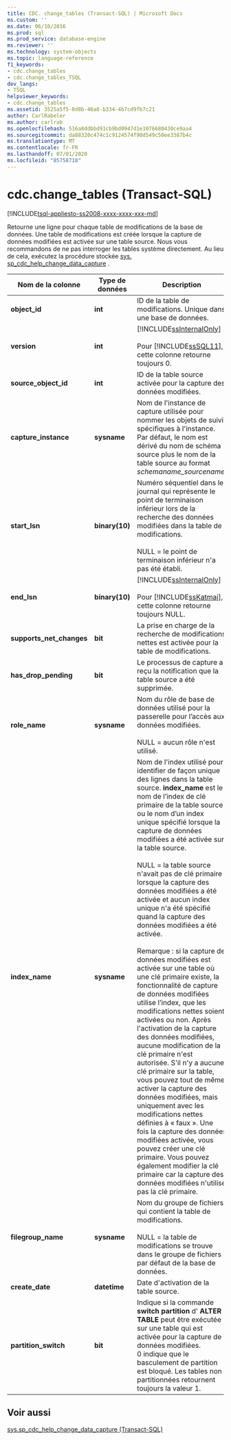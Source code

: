 ```yaml
---
title: CDC. change_tables (Transact-SQL) | Microsoft Docs
ms.custom: ''
ms.date: 06/10/2016
ms.prod: sql
ms.prod_service: database-engine
ms.reviewer: ''
ms.technology: system-objects
ms.topic: language-reference
f1_keywords:
- cdc.change_tables
- cdc.change_tables_TSQL
dev_langs:
- TSQL
helpviewer_keywords:
- cdc.change_tables
ms.assetid: 3525a5f5-8d8b-46a8-b334-4b7cd9fb7c21
author: CarlRabeler
ms.author: carlrab
ms.openlocfilehash: 516a8ddbbd91cb9bd0947d1e1076680430ce9aa4
ms.sourcegitcommit: da88320c474c1c9124574f90d549c50ee3387b4c
ms.translationtype: MT
ms.contentlocale: fr-FR
ms.lasthandoff: 07/01/2020
ms.locfileid: "85758718"
---
```

# <a name="cdcchange_tables-transact-sql"></a>cdc.change_tables (Transact-SQL)
[!INCLUDE[tsql-appliesto-ss2008-xxxx-xxxx-xxx-md](../../includes/applies-to-version/sqlserver.md)]

  Retourne une ligne pour chaque table de modifications de la base de données. Une table de modifications est créée lorsque la capture de données modifiées est activée sur une table source. Nous vous recommandons de ne pas interroger les tables système directement. Au lieu de cela, exécutez la procédure stockée [sys. sp_cdc_help_change_data_capture](../../relational-databases/system-stored-procedures/sys-sp-cdc-help-change-data-capture-transact-sql.md) .  

|Nom de la colonne|Type de données|Description|  
|-----------------|---------------|-----------------|  
|**object_id**|**int**|ID de la table de modifications. Unique dans une base de données.|  
|**version**|**int**|[!INCLUDE[ssInternalOnly](../../includes/ssinternalonly-md.md)]<br /><br /> Pour [!INCLUDE[ssSQL11](../../includes/sssql11-md.md)], cette colonne retourne toujours 0.|  
|**source_object_id**|**int**|ID de la table source activée pour la capture des données modifiées.|  
|**capture_instance**|**sysname**|Nom de l'instance de capture utilisée pour nommer les objets de suivi spécifiques à l'instance. Par défaut, le nom est dérivé du nom de schéma source plus le nom de la table source au format *schemaname_sourcename*.|  
|**start_lsn**|**binary(10)**|Numéro séquentiel dans le journal qui représente le point de terminaison inférieur lors de la recherche des données modifiées dans la table de modifications.<br /><br /> NULL = le point de terminaison inférieur n'a pas été établi.|  
|**end_lsn**|**binary(10)**|[!INCLUDE[ssInternalOnly](../../includes/ssinternalonly-md.md)]<br /><br /> Pour [!INCLUDE[ssKatmai](../../includes/sskatmai-md.md)], cette colonne retourne toujours NULL.|  
|**supports_net_changes**|**bit**|La prise en charge de la recherche de modifications nettes est activée pour la table de modifications.|  
|**has_drop_pending**|**bit**|Le processus de capture a reçu la notification que la table source a été supprimée.|  
|**role_name**|**sysname**|Nom du rôle de base de données utilisé pour la passerelle pour l’accès aux données modifiées.<br /><br /> NULL = aucun rôle n'est utilisé.|  
|**index_name**|**sysname**|Nom de l'index utilisé pour identifier de façon unique des lignes dans la table source. **index_name** est le nom de l’index de clé primaire de la table source ou le nom d’un index unique spécifié lorsque la capture de données modifiées a été activée sur la table source.<br /><br /> NULL = la table source n'avait pas de clé primaire lorsque la capture des données modifiées a été activée et aucun index unique n'a été spécifié quand la capture des données modifiées a été activée.<br /><br /> Remarque : si la capture de données modifiées est activée sur une table où une clé primaire existe, la fonctionnalité de capture de données modifiées utilise l’index, que les modifications nettes soient activées ou non. Après l'activation de la capture des données modifiées, aucune modification de la clé primaire n'est autorisée. S'il n'y a aucune clé primaire sur la table, vous pouvez tout de même activer la capture des données modifiées, mais uniquement avec les modifications nettes définies à « faux ». Une fois la capture des données modifiées activée, vous pouvez créer une clé primaire. Vous pouvez également modifier la clé primaire car la capture des données modifiées n'utilise pas la clé primaire.|  
|**filegroup_name**|**sysname**|Nom du groupe de fichiers qui contient la table de modifications.<br /><br /> NULL = la table de modifications se trouve dans le groupe de fichiers par défaut de la base de données.|  
|**create_date**|**datetime**|Date d'activation de la table source.|  
|**partition_switch**|**bit**|Indique si la commande **switch partition** d' **ALTER TABLE** peut être exécutée sur une table qui est activée pour la capture de données modifiées. 0 indique que le basculement de partition est bloqué. Les tables non partitionnées retournent toujours la valeur 1.|  
  
## <a name="see-also"></a>Voir aussi  
 [sys.sp_cdc_help_change_data_capture &#40;Transact-SQL&#41;](../../relational-databases/system-stored-procedures/sys-sp-cdc-help-change-data-capture-transact-sql.md)  
  
  
